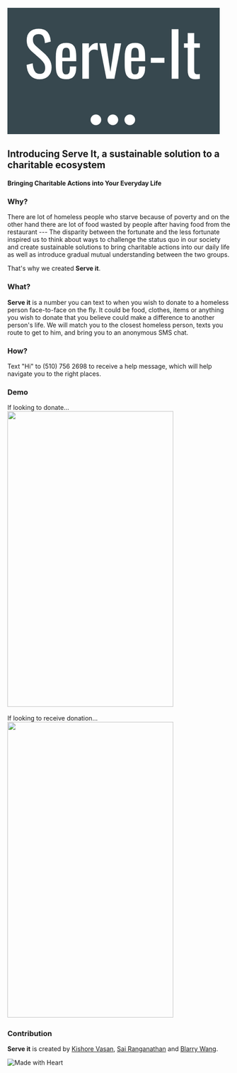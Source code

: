 ![Made with Heart](./assets/logo.png)
## Introducing **Serve It**, a sustainable solution to a charitable ecosystem
#### Bringing Charitable Actions into Your Everyday Life
### Why? 
There are lot of homeless people who starve because of poverty and on the other hand there are lot of food wasted by people after having food from the restaurant --- The disparity between the fortunate and the less fortunate inspired us to think about ways to challenge the status quo in our society and create sustainable solutions to bring charitable actions into our daily life as well as introduce gradual mutual understanding between the two groups. 

That's why we created **Serve it**. 

### What?
**Serve it** is a number you can text to when you wish to donate to a homeless person face-to-face on the fly. It could be food, clothes, items or anything you wish to donate that you believe could make a difference to another person's life. We will match you to the closest homeless person, texts you route to get to him, and bring you to an anonymous SMS chat. 

### How?
Text "Hi" to (510) 756 2698 to receive a help message, which will help navigate you to the right places.

### Demo
If looking to donate...
<img src="./assets/match.gif" height="667" width="375">

If looking to receive donation...
<img src="./assets/receive.gif" height="667" width="375">


### Contribution
**Serve it** is created by [Kishore Vasan](https://github.com/kishorevasan), [Sai Ranganathan](https://github.com/sairanga123) and [Blarry Wang](https://github.com/bbbblarry). 

![Made with Heart](./assets/heart.jpg)